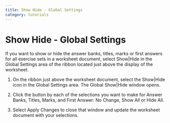 ```yaml
---
title: Show Hide - Global Settings
category: tutorials
---
```


# Show Hide - Global Settings

If you want to show or hide the answer banks, titles, marks or first answers for all exercise sets in a worksheet document, select Show|Hide in the Global Settings area of the ribbon located just above the display of the worksheet.

1. On the ribbon just above the worksheet document, select the Show|Hide icon in the Global Settings area. The Global Show|Hide window opens.

2. Click the button by each of the selections you want to make for Answer Banks, Titles, Marks, and First Answer: No Change, Show All or Hide All.

3. Select Apply Changes to close that window and update the worksheet document with your selections.
